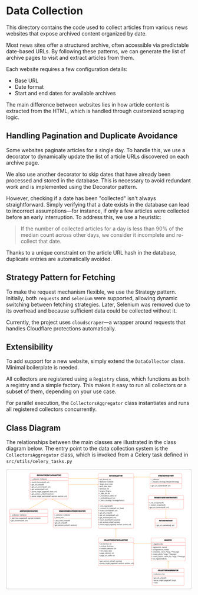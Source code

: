 # Data Collection

This directory contains the code used to collect articles from various news websites that expose archived content organized by date.

Most news sites offer a structured archive, often accessible via predictable date-based URLs. By following these patterns, we can generate the list of archive pages to visit and extract articles from them.

Each website requires a few configuration details:

- Base URL
- Date format
- Start and end dates for available archives

The main difference between websites lies in how article content is extracted from the HTML, which is handled through customized scraping logic.

## Handling Pagination and Duplicate Avoidance

Some websites paginate articles for a single day. To handle this, we use a decorator to dynamically update the list of article URLs discovered on each archive page.

We also use another decorator to skip dates that have already been processed and stored in the database. This is necessary to avoid redundant work and is implemented using the Decorator pattern.

However, checking if a date has been "collected" isn't always straightforward. Simply verifying that a date exists in the database can lead to incorrect assumptions—for instance, if only a few articles were collected before an early interruption. To address this, we use a heuristic:

> If the number of collected articles for a day is less than 90% of the median count across other days, we consider it incomplete and re-collect that date.

Thanks to a unique constraint on the article URL hash in the database, duplicate entries are automatically avoided.

## Strategy Pattern for Fetching

To make the request mechanism flexible, we use the Strategy pattern. Initially, both `requests` and `selenium` were supported, allowing dynamic switching between fetching strategies. Later, Selenium was removed due to its overhead and because sufficient data could be collected without it.

Currently, the project uses `cloudscraper`—a wrapper around requests that handles Cloudflare protections automatically.

## Extensibility
To add support for a new website, simply extend the `DataCollector` class. Minimal boilerplate is needed.

All collectors are registered using a `Registry` class, which functions as both a registry and a simple factory. This makes it easy to run all collectors or a subset of them, depending on your use case.

For parallel execution, the `CollectorsAggregator` class instantiates and runs all registered collectors concurrently.

## Class Diagram

The relationships between the main classes are illustrated in the class diagram below. The entry point to the data collection system is the `CollectorsAggregator` class, which is invoked from a Celery task defined in `src/utils/celery_tasks.py`

![Data Collection Class Diagram](/webapp/assets/data_collection_diagram.png)
